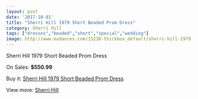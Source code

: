 ```yaml
---
layout: post
date: '2017-10-01'
title: "Sherri Hill 1979 Short Beaded Prom Dress"
category: Sherri Hill
tags: ["dresses","beaded","short","special","wedding"]
image: http://www.eudances.com/15238-thickbox_default/sherri-hill-1979-short-beaded-prom-dress.jpg
---
```

Sherri Hill 1979 Short Beaded Prom Dress

On Sales: **$550.99**
<a href="https://www.eudances.com/en/sherri-hill/4514-sherri-hill-1979-short-beaded-prom-dress.html"><amp-img layout="responsive" width="600" height="600" src="//www.eudances.com/15238-thickbox_default/sherri-hill-1979-short-beaded-prom-dress.jpg" alt="Sherri Hill 1979 Short Beaded Prom Dress 0" /></a>
<a href="https://www.eudances.com/en/sherri-hill/4514-sherri-hill-1979-short-beaded-prom-dress.html"><amp-img layout="responsive" width="600" height="600" src="//www.eudances.com/15241-thickbox_default/sherri-hill-1979-short-beaded-prom-dress.jpg" alt="Sherri Hill 1979 Short Beaded Prom Dress 1" /></a>
<a href="https://www.eudances.com/en/sherri-hill/4514-sherri-hill-1979-short-beaded-prom-dress.html"><amp-img layout="responsive" width="600" height="600" src="//www.eudances.com/15240-thickbox_default/sherri-hill-1979-short-beaded-prom-dress.jpg" alt="Sherri Hill 1979 Short Beaded Prom Dress 2" /></a>
<a href="https://www.eudances.com/en/sherri-hill/4514-sherri-hill-1979-short-beaded-prom-dress.html"><amp-img layout="responsive" width="600" height="600" src="//www.eudances.com/15239-thickbox_default/sherri-hill-1979-short-beaded-prom-dress.jpg" alt="Sherri Hill 1979 Short Beaded Prom Dress 3" /></a>

Buy it: [Sherri Hill 1979 Short Beaded Prom Dress](https://www.eudances.com/en/sherri-hill/4514-sherri-hill-1979-short-beaded-prom-dress.html "Sherri Hill 1979 Short Beaded Prom Dress")

View more: [Sherri Hill](https://www.eudances.com/en/80-Sherri-Hill "Sherri Hill")